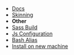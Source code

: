 <!-- docs/_sidebar.md -->
- [Docs](/)
- [Skinning](_colors.md)
- **Other**
- [Sass Build](_sass-build.md)
- [Js Configuration](_js-configuration.md)
- [Bash Alias](_bash-alias.md)
- [Install on new machine](_new-machine-install.md)

